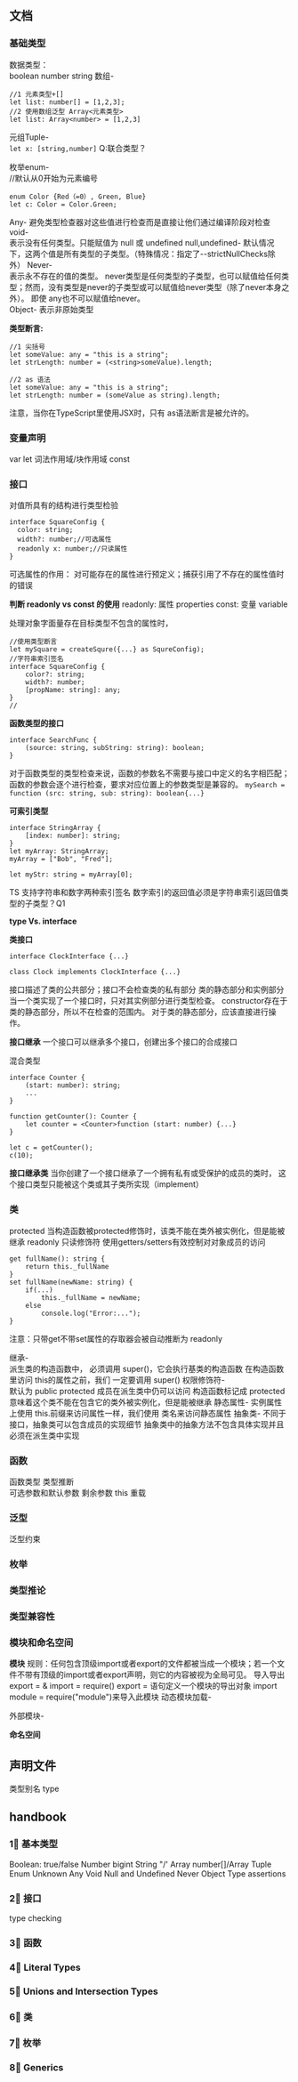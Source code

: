 ## 文档
### 基础类型
数据类型：  
boolean number string 
数组-
```
//1 元素类型+[]
let list: number[] = [1,2,3];
//2 使用数组泛型 Array<元素类型>
let list: Array<number> = [1,2,3]
```
元组Tuple-  
`let x: [string,number]`
Q:联合类型？

枚举enum-  
//默认从0开始为元素编号
```
enum Color {Red（=0）, Green, Blue}
let c: Color = Color.Green;
```
Any-
避免类型检查器对这些值进行检查而是直接让他们通过编译阶段对检查
void-  
表示没有任何类型。只能赋值为 null 或 undefined
null,undefined-
默认情况下，这两个值是所有类型的子类型。（特殊情况：指定了--strictNullChecks除外）
Never-  
表示永不存在的值的类型。
never类型是任何类型的子类型，也可以赋值给任何类型；然而，没有类型是never的子类型或可以赋值给never类型（除了never本身之外）。 即使 any也不可以赋值给never。  
Object-
表示非原始类型  

**类型断言:** 
```
//1 尖括号
let someValue: any = "this is a string";
let strLength: number = (<string>someValue).length;

//2 as 语法
let someValue: any = "this is a string";
let strLength: number = (someValue as string).length;

```
注意，当你在TypeScript里使用JSX时，只有 as语法断言是被允许的。

### 变量声明
var
let  词法作用域/块作用域
const

### 接口
对值所具有的结构进行类型检验
```
interface SquareConfig {
  color: string;
  width?: number;//可选属性
  readonly x: number;//只读属性
}
```
可选属性的作用： 对可能存在的属性进行预定义；捕获引用了不存在的属性值时的错误

**判断 readonly vs const 的使用**
readonly: 属性 properties
const: 变量 variable

处理对象字面量存在目标类型不包含的属性时，
```
//使用类型断言
let mySquare = createSqure({...} as SqureConfig);
//字符串索引签名
interface SquareConfig {
    color?: string;
    width?: number;
    [propName: string]: any;
}
//
```
**函数类型的接口**
```
interface SearchFunc {
    (source: string, subString: string): boolean;
}
```
对于函数类型的类型检查来说，函数的参数名不需要与接口中定义的名字相匹配；函数的参数会逐个进行检查，要求对应位置上的参数类型是兼容的。
`mySearch = function (src: string, sub: string): boolean{...}`

**可索引类型**
```
interface StringArray {
    [index: number]: string;
}
let myArray: StringArray;
myArray = ["Bob", "Fred"];

let myStr: string = myArray[0];

```
TS 支持字符串和数字两种索引签名
数字索引的返回值必须是字符串索引返回值类型的子类型？Q1

**type Vs. interface**

**类接口**
```
interface ClockInterface {...}

class Clock implements ClockInterface {...}

```
接口描述了类的公共部分；接口不会检查类的私有部分
类的静态部分和实例部分
当一个类实现了一个接口时，只对其实例部分进行类型检查。 constructor存在于类的静态部分，所以不在检查的范围内。
对于类的静态部分，应该直接进行操作。

**接口继承**
一个接口可以继承多个接口，创建出多个接口的合成接口

混合类型
```
interface Counter {
    (start: number): string;
    ...
}

function getCounter(): Counter {
    let counter = <Counter>function (start: number) {...}
}

let c = getCounter();
c(10);

```

**接口继承类**
当你创建了一个接口继承了一个拥有私有或受保护的成员的类时，
这个接口类型只能被这个类或其子类所实现（implement）

### 类
protected
当构造函数被protected修饰时，该类不能在类外被实例化，但是能被继承
readonly 只读修饰符
使用getters/setters有效控制对对象成员的访问
```
get fullName(): string {
    return this._fullName
}
set fullName(newName: string) {
    if(...)
        this._fullName = newName;
    else
        console.log("Error:...");
}
```
注意：只带get不带set属性的存取器会被自动推断为 readonly

继承-  
派生类的构造函数中，
必须调用 super()，它会执行基类的构造函数
在构造函数里访问 this的属性之前，我们 一定要调用 super()
权限修饰符-  
默认为 public
protected 成员在派生类中仍可以访问
构造函数标记成 protected 意味着这个类不能在包含它的类外被实例化，但是能被继承
静态属性-
实例属性上使用 this.前缀来访问属性一样，我们使用 类名来访问静态属性
抽象类- 
不同于接口，抽象类可以包含成员的实现细节
抽象类中的抽象方法不包含具体实现并且必须在派生类中实现
### 函数

函数类型 类型推断   
可选参数和默认参数
剩余参数
this
重载


### 泛型
泛型约束

### 枚举

### 类型推论

### 类型兼容性

### 模块和命名空间
**模块**
规则：任何包含顶级import或者export的文件都被当成一个模块；若一个文件不带有顶级的import或者export声明，则它的内容被视为全局可见。
导入导出
export = & import = require()
export = 语句定义一个模块的导出对象
import module = require("module")来导入此模块
动态模块加载-

外部模块-


**命名空间**

## 声明文件
类型别名 type

## handbook
### 1⃣️ 基本类型
Boolean: true/false
Number bigint
String "/'
Array number[]/Array<number>
Tuple
Enum
Unknown
Any
Void
Null and Undefined
Never
Object
Type assertions

### 2⃣️ 接口
type checking


### 3⃣️ 函数
### 4⃣️ Literal Types
### 5⃣️ Unions and Intersection Types
### 6⃣️ 类
### 7⃣️ 枚举
### 8⃣️ Generics



